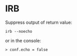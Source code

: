 # IRB

Suppress output of return value:

    irb --noecho

or in the console:

    > conf.echo = false
